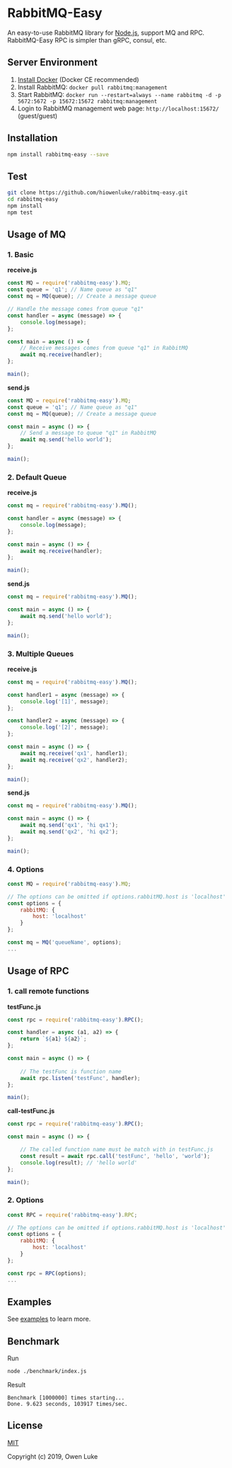 
# RabbitMQ-Easy

An easy-to-use RabbitMQ library for [Node.js](https://nodejs.org), support MQ and RPC. RabbitMQ-Easy RPC is simpler than gRPC, consul, etc.

## Server Environment

1. [Install Docker](https://docs.docker.com/v17.09/engine/installation/#supported-platforms) (Docker CE recommended)
2. Install RabbitMQ: `docker pull rabbitmq:management`
3. Start RabbitMQ: `docker run --restart=always --name rabbitmq -d -p 5672:5672 -p 15672:15672 rabbitmq:management`
4. Login to RabbitMQ management web page: `http://localhost:15672/` (guest/guest)

## Installation

```bash
npm install rabbitmq-easy --save
```

## Test

```sh
git clone https://github.com/hiowenluke/rabbitmq-easy.git
cd rabbitmq-easy
npm install
npm test
```

## Usage of MQ

### 1. Basic

**receive.js**

```js
const MQ = require('rabbitmq-easy').MQ;
const queue = 'q1'; // Name queue as "q1"
const mq = MQ(queue); // Create a message queue

// Handle the message comes from queue "q1"
const handler = async (message) => {
    console.log(message);
};

const main = async () => {
    // Receive messages comes from queue "q1" in RabbitMQ
    await mq.receive(handler);
};

main();
```

**send.js**

```js
const MQ = require('rabbitmq-easy').MQ;
const queue = 'q1'; // Name queue as "q1"
const mq = MQ(queue); // Create a message queue

const main = async () => {
    // Send a message to queue "q1" in RabbitMQ
    await mq.send('hello world');
};

main();
```

### 2. Default Queue

**receive.js**

```js
const mq = require('rabbitmq-easy').MQ();

const handler = async (message) => {
    console.log(message);
};

const main = async () => {
    await mq.receive(handler);
};

main();
```

**send.js**

```js
const mq = require('rabbitmq-easy').MQ();

const main = async () => {
    await mq.send('hello world');
};

main();
```

### 3. Multiple Queues

**receive.js**

```js
const mq = require('rabbitmq-easy').MQ();

const handler1 = async (message) => {
    console.log('[1]', message);
};

const handler2 = async (message) => {
    console.log('[2]', message);
};

const main = async () => {
    await mq.receive('qx1', handler1);
    await mq.receive('qx2', handler2);
};

main();
```

**send.js**

```js
const mq = require('rabbitmq-easy').MQ();

const main = async () => {
    await mq.send('qx1', 'hi qx1');
    await mq.send('qx2', 'hi qx2');
};

main();
```

### 4. Options

```js
const MQ = require('rabbitmq-easy').MQ;

// The options can be omitted if options.rabbitMQ.host is 'localhost'
const options = {
    rabbitMQ: {
        host: 'localhost' 
    }
};

const mq = MQ('queueName', options);
...
```

## Usage of RPC

### 1. call remote functions

**testFunc.js**

```js
const rpc = require('rabbitmq-easy').RPC();

const handler = async (a1, a2) => {
    return `${a1} ${a2}`;
};

const main = async () => {
    
    // The testFunc is function name
    await rpc.listen('testFunc', handler);
};

main();
```

**call-testFunc.js**

```js
const rpc = require('rabbitmq-easy').RPC();

const main = async () => {    

    // The called function name must be match with in testFunc.js
    const result = await rpc.call('testFunc', 'hello', 'world');
    console.log(result); // 'hello world'
};

main();
```

### 2. Options

```js
const RPC = require('rabbitmq-easy').RPC;

// The options can be omitted if options.rabbitMQ.host is 'localhost'
const options = {
    rabbitMQ: {
        host: 'localhost' 
    }
};

const rpc = RPC(options);
...
```


## Examples

See [examples](./examples) to learn more.

## Benchmark

Run
```sh
node ./benchmark/index.js
```

Result
```
Benchmark [1000000] times starting...
Done. 9.623 seconds, 103917 times/sec.
```

## License

[MIT](LICENSE)

Copyright (c) 2019, Owen Luke
